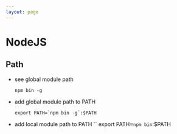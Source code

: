 ```yaml
---
layout: page
---
```


# NodeJS

## Path

* see global module path
    ```
    npm bin -g
    ```
* add global module path to PATH
    ```
    export PATH=`npm bin -g`:$PATH
    ```
* add local module path to PATH
    ``
    export PATH=`npm bin`:$PATH
    ```
